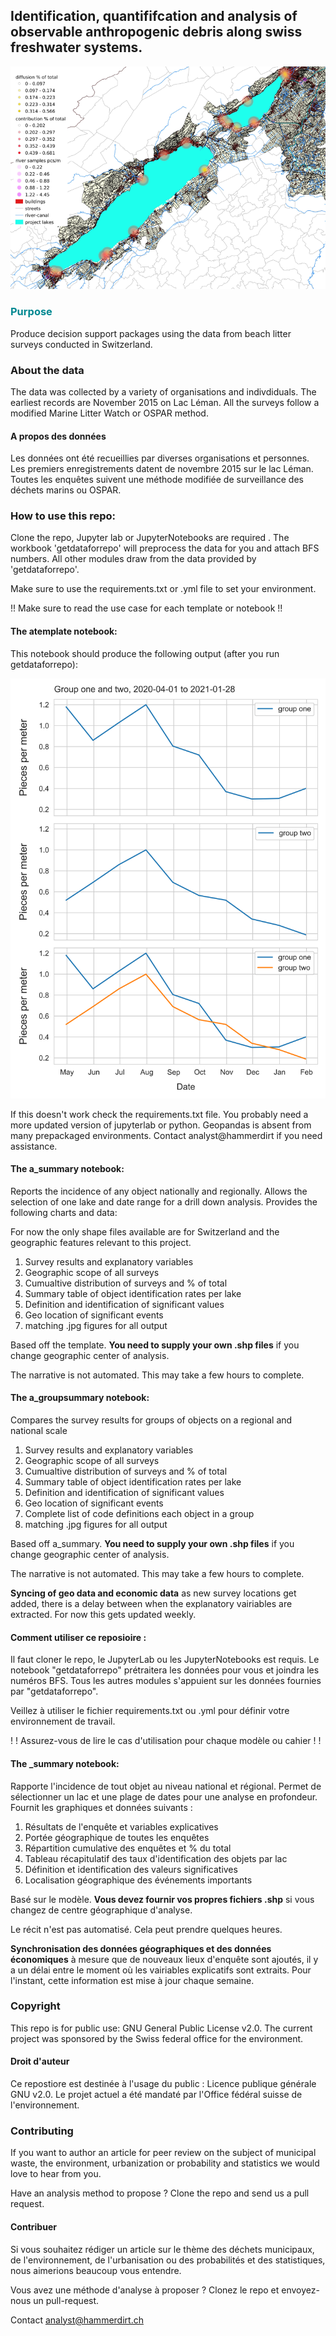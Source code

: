 ## Identification, quantififcation and analysis of observable anthropogenic debris along swiss freshwater systems.
![map of bielersee and neuch](https://github.com/hammerdirt-analyst/iqals/blob/main/diffusionxweb.png)

### <span style="color:#008891">Purpose</span>

Produce decision support packages using the data from beach litter surveys conducted in Switzerland.

### About the data

The data was collected by a variety of organisations and indivdiduals. The earliest records are November 2015 on Lac Léman. All the surveys follow a modified Marine Litter Watch or OSPAR method.

#### A propos des données

Les données ont été recueillies par diverses organisations et personnes. Les premiers enregistrements datent de novembre 2015 sur le lac Léman. Toutes les enquêtes suivent une méthode modifiée de surveillance des déchets marins ou OSPAR.

### How to use this repo:

Clone the repo, Jupyter lab or JupyterNotebooks are required . The workbook 'getdataforrepo' will preprocess the data for you and attach BFS numbers. All other modules draw from the data provided by 'getdataforrepo'.

Make sure to use the requirements.txt or .yml file to set your environment.

!! Make sure to read the use case for each template or notebook !!

#### The atemplate notebook:

This notebook should produce the following output (after you run getdataforrepo):

![wheres the sample](https://github.com/hammerdirt-analyst/iqals/blob/main/output/test_directory/atestchart.svg)

If this doesn't work check the requirements.txt file. You probably need a more updated version of jupyterlab or python. Geopandas is absent from many prepackaged environments. Contact analyst@hammerdirt if you need assistance.


#### The a_summary notebook:

Reports the incidence of any object nationally and regionally. Allows the selection of one lake and date range for a drill down analysis. Provides the following charts and data:

For now the only shape files available are for Switzerland and the geographic features relevant to this project.

1. Survey results and explanatory variables
2. Geographic scope of all surveys
3. Cumualtive distribution of surveys and % of total
4. Summary table of object identification rates per lake
5. Definition and identification of significant values
6. Geo location of significant events
7. matching .jpg figures for all output

Based off the template. **You need to supply your own .shp files** if you change geographic center of analysis.

The narrative is not automated. This may take a few hours to complete.

#### The a_groupsummary notebook:

Compares the survey results for groups of objects on a regional and national scale

1. Survey results and explanatory variables
2. Geographic scope of all surveys
3. Cumualtive distribution of surveys and % of total
4. Summary table of object identification rates per lake
5. Definition and identification of significant values
6. Geo location of significant events
7. Complete list of code definitions each object in a group
8. matching .jpg figures for all output

Based off a_summary. **You need to supply your own .shp files** if you change geographic center of analysis.

The narrative is not automated. This may take a few hours to complete.


**Syncing of geo data and economic data** as new survey locations get added, there is a delay between when the explanatory vairiables are extracted. For now this gets updated weekly.

#### Comment utiliser ce reposioire :

Il faut cloner le repo, le JupyterLab ou les JupyterNotebooks est requis. Le notebook "getdataforrepo" prétraitera les données pour vous et joindra les numéros BFS. Tous les autres modules s'appuient sur les données fournies par "getdataforrepo".

Veillez à utiliser le fichier requirements.txt ou .yml pour définir votre environnement de travail.

! ! Assurez-vous de lire le cas d'utilisation pour chaque modèle ou cahier ! !

#### The \_summary notebook:

Rapporte l'incidence de tout objet au niveau national et régional. Permet de sélectionner un lac et une plage de dates pour une analyse en profondeur. Fournit les graphiques et données suivants :

1. Résultats de l'enquête et variables explicatives
2. Portée géographique de toutes les enquêtes
3. Répartition cumulative des enquêtes et % du total
4. Tableau récapitulatif des taux d'identification des objets par lac
5. Définition et identification des valeurs significatives
6. Localisation géographique des événements importants

Basé sur le modèle. **Vous devez fournir vos propres fichiers .shp** si vous changez de centre géographique d'analyse. 

Le récit n'est pas automatisé. Cela peut prendre quelques heures.


**Synchronisation des données géographiques et des données économiques** à mesure que de nouveaux lieux d'enquête sont ajoutés, il y a un délai entre le moment où les vairiables explicatifs sont extraits. Pour l'instant, cette information est mise à jour chaque semaine.

### Copyright

This repo is for public use: GNU General Public License v2.0. The current project was sponsored by the Swiss federal office for the environment.

#### Droit d'auteur

Ce repostiore est destinée à l'usage du public : Licence publique générale GNU v2.0. Le projet actuel a été mandaté par l'Office fédéral suisse de l'environnement.


### Contributing

If you want to author an article for peer review on the subject of municipal waste, the environment, urbanization or probability and statistics we would love to hear from you.

Have an analysis method to propose ? Clone the repo and send us a pull request.

#### Contribuer

Si vous souhaitez rédiger un article sur le thème des déchets municipaux, de l'environnement, de l'urbanisation ou des probabilités et des statistiques, nous aimerions beaucoup vous entendre.

Vous avez une méthode d'analyse à proposer ? Clonez le repo et envoyez-nous un pull-request.

Contact analyst@hammerdirt.ch
